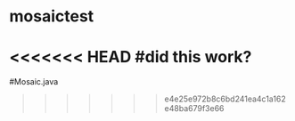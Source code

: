 # mosaictest

<<<<<<< HEAD
#did this work?
=======
#Mosaic.java
>>>>>>> e4e25e972b8c6bd241ea4c1a162e48ba679f3e66
